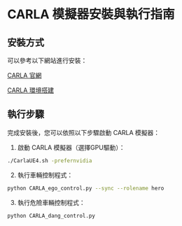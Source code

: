 # CARLA 模擬器安裝與執行指南

## 安裝方式

可以參考以下網站進行安裝：

[CARLA 官網](https://carla.org/)


[CARLA 環境搭建](https://blog.csdn.net/Fengdf666/article/details/135902650?ops_request_misc=%257B%2522request%255Fid%2522%253A%2522171886504016800226559370%2522%252C%2522scm%2522%253A%252220140713.130102334..%2522%257D&request_id=171886504016800226559370&biz_id=0&utm_medium=distribute.pc_search_result.none-task-blog-2~all~sobaiduend~default-2-135902650-null-null.142^v100^pc_search_result_base8&utm_term=carla%20ros2)



## 執行步驟

完成安裝後，您可以依照以下步驟啟動 CARLA 模擬器：

1. 啟動 CARLA 模擬器（選擇GPU驅動）：

```bash
./CarlaUE4.sh -prefernvidia
```

2. 執行車輛控制程式：

```bash
python CARLA_ego_control.py --sync --rolename hero
```


3. 執行危險車輛控制程式：

```bash
python CARLA_dang_control.py
```